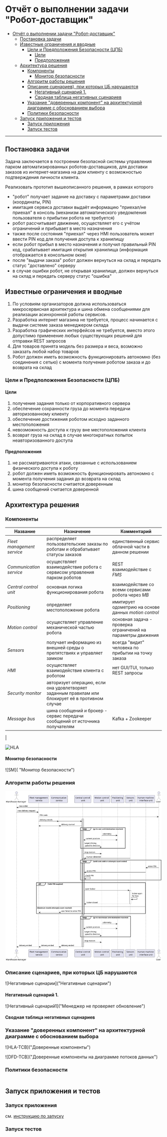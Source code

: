 # Отчёт о выполнении задачи "Робот-доставщик"

- [Отчёт о выполнении задачи "Робот-доставщик"](#отчёт-о-выполнении-задачи-робот-доставщик)
  - [Постановка задачи](#постановка-задачи)
  - [Известные ограничения и вводные](#известные-ограничения-и-вводные)
    - [Цели и Предположения Безопасности (ЦПБ)](#цели-и-предположения-безопасности-цпб)
      - [Цели](#цели)
      - [Предположения](#предположения)
  - [Архитектура решения](#архитектура-решения)
    - [Компоненты](#компоненты)
      - [Монитор безопасности](#монитор-безопасности-security-monitor)
    - [Алгоритм работы решения](#алгоритм-работы-решения)
    - [Описание cценариев), при которых ЦБ нарушаются](#описание-cценариев-при-которых-цб-нарушаются)
      - [Негативный сценарий 1. ](#негативный-сценарий-1-менеджер-не-проверяет-обновление)
      - [Сводная таблица негативных сценариев](#сводная-таблица-негативных-сценариев)
    - [Указание "доверенных компонент" на архитектурной диаграмме с обоснованием выбора](#указание-доверенных-компонент-на-архитектурной-диаграмме-с-обоснованием-выбора)
    - [Политики безопасности](#политики-безопасности)
  - [Запуск приложения и тестов](#запуск-приложения-и-тестов)
    - [Запуск приложения](#запуск-приложения)
    - [Запуск тестов](#запуск-тестов)

---
## Постановка задачи

Задача заключается в построении безопасной системы управления парком автоматизированных роботов-доставщиков, 
для доставки заказов из интернет-магазина на дом клиенту с возможностью подтверждения личности клиента.

Реализовать прототип вышеописанного решения, в рамках которого
* "робот" получает задание на доставку с параметрами доставки (координаты, PIN)
* имитация сервиса доставки выдаёт информацию "приехал/не приехал" в консоль (механизм автоматического уведомления пользователя о прибытии робота не требуется)
* робот рассчитывает движение, осуществляет его с учётом ограничений и прибывает в место назначения
* также после состояния "приехал" через HMI пользователь может ввести PIN код для получения доступа к хранилищу
* если робот прибыл в место назначения и получил правильный PIN код, срабатывает имитация открытия хранилища (информация отображается в консольном окне)
* после "выдачи заказа" робот должен вернуться на склад и передать статус "доставлено" серверу
* в случае ошибки робот, не открывая хранилище, должен вернуться на склад и передать серверу статус "ошибка"

## Известные ограничения и вводные

1. По условиям организаторов должна использоваться микросервисная архитектура и шина обмена сообщениями для реализации асинхронной работы сервисов.
2. Разработка интернет магазина не требуется, процесс начинается с выдачи системе заказа менеджером склада
3. Разработка графических интерфейсов не требуется, вместо этого допустимо применение любых существующих решений для отправки REST запросов 
4. Для товаров принята модель без размера и веса, возможно заказать любой набор товаров
5. Робот должен иметь возможность функционировать автономно (без соединения с сетью) с момента получения роботом заказа и до возврата на склад


### Цели и Предположения Безопасности (ЦПБ)

#### Цели

1. получение задания только от корпоративного сервера
2. обеспечение сохранности груза до момента передачи авторизованному клиенту
3. обеспечение достижения роботом исходно заданного местоположения
4. невозможность доступа к грузу вне местоположения клиента
5. возврат груза на склад в случае многократных попыток неавторизованного доступа

#### Предположения

1. не рассматриваются атаки, связанные с использованием физического доступа к роботу
2. робот должен иметь возможность функционировать автономно с момента получения задания до возврата на склад
3. монитор безопасности считается доверенным
4. шина сообщений считается доверенной

## Архитектура решения

### Компоненты


| Название                   | Назначение                                                                                        | Комментарий                                                  |
|----------------------------|---------------------------------------------------------------------------------------------------|--------------------------------------------------------------|
| *Fleet management service* | распределяет пользовательские заказы по роботам и обрабатывает статусы заказов                    | единственный сервис облачной части в данном решении          |
| *Communication service*    | осуществляет взаимодействие робота c сервисом управления парком роботов                           | REST взаимодействие с *FMS*                                  |
| *Central control unit*     | основная логика функционирования робота                                                           | взаимодействие со всеми сервисами робота через *MB*          |
| *Positioning*              | определяет местоположение робота                                                                  | имитирует одометрию на основе данных *motion control*        |
| *Motion control*           | осуществляет управление механической частью робота                                                | основная задача - проверка ограничений на параметры движения |
| *Sensors*                  | получает информацию из внешней среды о препятствиях и управляет замком                            | всегда "видит" человека по прибытии на точку заказа          |
| *HMI*                      | осуществляет взаимодействие клиента с роботом                                                     | нет GUI/TUI, только REST запросы                             |
| *Security monitor*         | авторизует операцию, если она удовлетворяет заданным правилам или блокирует её в противном случае |                                                              |
| *Message bus*              | шина сообщений и брокер - сервис передачи сообщений от источника получателям                      | Kafka + Zookeeper                                            |
|
  
![HLA]( "Архитектура")

#### Монитор безопасности

![SM]( "Монитор безопасности")

### Алгоритм работы решения

![Sequence diagram](./diagrams/res/sequence_base.png "Диаграмма вызовов")

### Описание cценариев, при которых ЦБ нарушаются

![Негативные сценарии]("Негативные сценарии")

#### Негативный сценарий 1.

![Негативный сценарий1]("Менеджер не проверяет обновление")

#### Сводная таблица негативных сценариев

### Указание "доверенных компонент" на архитектурной диаграмме с обоснованием выбора

![HLA-TCB]("Доверенные компоненты")

![DFD-TCB]("Доверенные компоненты на диаграмме потоков данных")


### Политики безопасности


```python {lineNo:true}

```

## Запуск приложения и тестов

### Запуск приложения

см. [инструкцию по запуску](../readme.md)

### Запуск тестов
